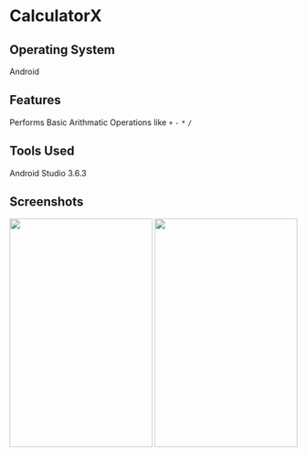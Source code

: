 # CalculatorX

## Operating System
Android 

## Features
Performs Basic Arithmatic Operations like `+` `-` `*` `/` 

## Tools Used
Android Studio 3.6.3

## Screenshots
<img src="https://user-images.githubusercontent.com/65825310/84053915-3a063b00-a9d0-11ea-89a7-08e2b0189ea9.png"
 width="250" height="400">     <img src="https://user-images.githubusercontent.com/65825310/84054591-3d4df680-a9d1-11ea-89e2-1253c79dd1b4.png"
 width="250" height="400">
